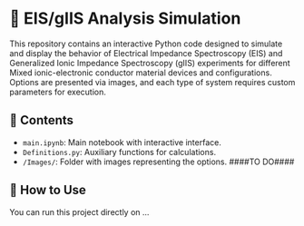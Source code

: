 # 🧪 EIS/gIIS Analysis Simulation
This repository contains an interactive Python code designed to simulate and display the behavior of Electrical Impedance Spectroscopy (EIS) and Generalized Ionic Impedance Spectroscopy (gIIS) experiments for different Mixed ionic-electronic conductor material devices and configurations. Options are presented via images, and each type of system requires custom parameters for execution.

## 📁 Contents

- `main.ipynb`: Main notebook with interactive interface.
- `Definitions.py`: Auxiliary functions for calculations.
- `/Images/`: Folder with images representing the options.   ####TO DO####

## 🚀 How to Use

You can run this project directly on ...
